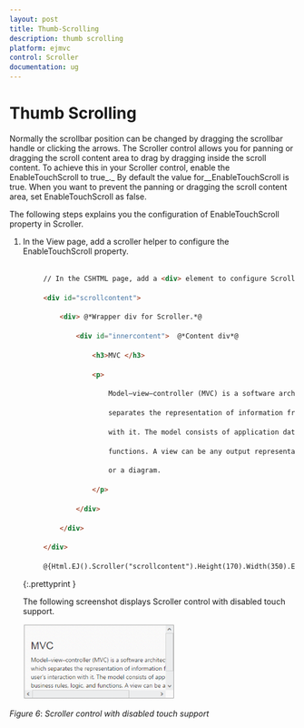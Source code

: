 ```yaml
---
layout: post
title: Thumb-Scrolling
description: thumb scrolling
platform: ejmvc
control: Scroller
documentation: ug
---
```


# Thumb Scrolling

Normally the scrollbar position can be changed by dragging the scrollbar handle or clicking the arrows. The Scroller control allows you for panning or dragging the scroll content area to drag by dragging inside the scroll content. To achieve this in your Scroller control, enable the EnableTouchScroll to true_._ By default the value for__EnableTouchScroll is true. When you want to prevent the panning or dragging the scroll content area, set EnableTouchScroll as false.

The following steps explains you the configuration of EnableTouchScroll property in Scroller. 

1. In the View page, add a scroller helper to configure the EnableTouchScroll property.

   ~~~ html

		// In the CSHTML page, add a <div> element to configure Scroller widget and initialize the control.

		<div id="scrollcontent">

			<div> @*Wrapper div for Scroller.*@

				<div id="innercontent">  @*Content div*@

					<h3>MVC </h3>

					<p>

						Model–view–controller (MVC) is a software architecture pattern which   

						separates the representation of information from the user's interaction

						with it. The model consists of application data, business rules, logic, and

						functions. A view can be any output representation of data, such as a chart

						or a diagram.

					</p>

				</div>

			</div>

		</div>

		@{Html.EJ().Scroller("scrollcontent").Height(170).Width(350).EnableTouchScroll(false).Render();}

   ~~~
   {:.prettyprint }

	The following screenshot displays Scroller control with disabled touch support.

	![](Thumb-Scrolling_images/Thumb-Scrolling_img1.png)

_Figure_ _6_: _Scroller control with disabled touch support_